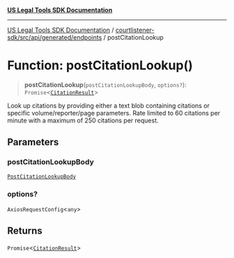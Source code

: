 [**US Legal Tools SDK Documentation**](../../../../../../README.md)

***

[US Legal Tools SDK Documentation](../../../../../../README.md) / [courtlistener-sdk/src/api/generated/endpoints](../README.md) / postCitationLookup

# Function: postCitationLookup()

> **postCitationLookup**(`postCitationLookupBody`, `options?`): `Promise`\<[`CitationResult`](../../model/interfaces/CitationResult.md)\>

Look up citations by providing either a text blob containing citations or specific volume/reporter/page parameters. Rate limited to 60 citations per minute with a maximum of 250 citations per request.

## Parameters

### postCitationLookupBody

[`PostCitationLookupBody`](../../model/type-aliases/PostCitationLookupBody.md)

### options?

`AxiosRequestConfig`\<`any`\>

## Returns

`Promise`\<[`CitationResult`](../../model/interfaces/CitationResult.md)\>

